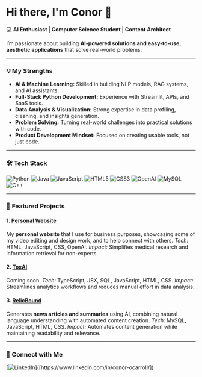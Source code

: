 # Hi there, I'm Conor 👋

💻 **AI Enthusiast | Computer Science Student | Content Architect**

I’m passionate about building **AI-powered solutions and easy-to-use, aesthetic applications** that solve real-world problems.

---

### 💡 **My Strengths**
- **AI & Machine Learning:** Skilled in building NLP models, RAG systems, and AI assistants.
- **Full-Stack Python Development:** Experience with Streamlit, APIs, and SaaS tools.
- **Data Analysis & Visualization:** Strong expertise in data profiling, cleaning, and insights generation.
- **Problem Solving:** Turning real-world challenges into practical solutions with code.
- **Product Development Mindset:** Focused on creating usable tools, not just code.

---

### 🛠 **Tech Stack**
![Python](https://img.shields.io/badge/Python-3776AB?style=for-the-badge&logo=python&logoColor=white)
![Java](https://img.shields.io/badge/Java-007396?style=for-the-badge&logo=java&logoColor=white)
![JavaScript](https://img.shields.io/badge/JavaScript-F7DF1E?style=for-the-badge&logo=javascript&logoColor=black)
![HTML5](https://img.shields.io/badge/HTML5-E34F26?style=for-the-badge&logo=html5&logoColor=white)
![CSS3](https://img.shields.io/badge/CSS3-1572B6?style=for-the-badge&logo=css3&logoColor=white)
![OpenAI](https://img.shields.io/badge/OpenAI-412991?style=for-the-badge&logo=openai&logoColor=white)
![MySQL](https://img.shields.io/badge/MySQL-005C84?style=for-the-badge&logo=mysql&logoColor=white)
![C++](https://img.shields.io/badge/C++-005C84?style=for-the-badge&logo=mysql&logoColor=white)

---

### 📌 **Featured Projects**

#### 1. [Personal Website](https://github.com/cnrocrrll/conorocarroll.com)
My **personal website** that I use for business purposes, showcasing some of my video editing and design work, and to help connect with others.
*Tech:* HTML, JavaScript, CSS, OpenAI.
*Impact:* Simplifies medical research and information retrieval for non-experts.

#### 2. [ToxAI](https://github.com/cnrocrrll/ToxAI)
Coming soon.
*Tech:* TypeScript, JSX, SQL, JavaScript, HTML, CSS.
*Impact:* Streamlines analytics workflows and reduces manual effort in data analysis.

#### 3. [RelicBound](https://github.com/cnrocrrll/CSC1034)
Generates **news articles and summaries** using AI, combining natural language understanding with automated content creation.
*Tech:* MySQL, JavaScript, HTML, CSS.
*Impact:* Automates content generation while maintaining readability and relevance.

---

### 🔗 Connect with Me
[![LinkedIn]([https://img.shields.io/badge/LinkedIn-0077B5?style=for-the-badge&logo=linkedin&logoColor=white](https://www.linkedin.com/in/conor-ocarroll/))]([https://www.linkedin.com/in/conor-ocarroll/])
